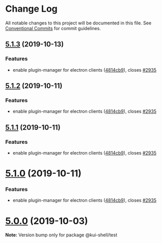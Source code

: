 # Change Log

All notable changes to this project will be documented in this file.
See [Conventional Commits](https://conventionalcommits.org) for commit guidelines.

## [5.1.3](https://github.com/IBM/kui/compare/v4.5.0...v5.1.3) (2019-10-13)

### Features

- enable plugin-manager for electron clients ([4814cb9](https://github.com/IBM/kui/commit/4814cb9)), closes [#2935](https://github.com/IBM/kui/issues/2935)

## [5.1.2](https://github.com/IBM/kui/compare/v4.5.0...v5.1.2) (2019-10-11)

### Features

- enable plugin-manager for electron clients ([4814cb9](https://github.com/IBM/kui/commit/4814cb9)), closes [#2935](https://github.com/IBM/kui/issues/2935)

## [5.1.1](https://github.com/IBM/kui/compare/v4.5.0...v5.1.1) (2019-10-11)

### Features

- enable plugin-manager for electron clients ([4814cb9](https://github.com/IBM/kui/commit/4814cb9)), closes [#2935](https://github.com/IBM/kui/issues/2935)

# [5.1.0](https://github.com/IBM/kui/compare/v4.5.0...v5.1.0) (2019-10-11)

### Features

- enable plugin-manager for electron clients ([4814cb9](https://github.com/IBM/kui/commit/4814cb9)), closes [#2935](https://github.com/IBM/kui/issues/2935)

# [5.0.0](https://github.com/IBM/kui/compare/v4.5.0...v5.0.0) (2019-10-03)

**Note:** Version bump only for package @kui-shell/test
